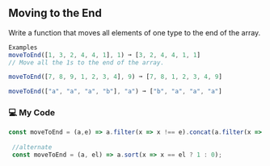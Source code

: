 ## Moving to the End

Write a function that moves all elements of one type to the end of the array.
```js
Examples
moveToEnd([1, 3, 2, 4, 4, 1], 1) ➞ [3, 2, 4, 4, 1, 1]
// Move all the 1s to the end of the array.

moveToEnd([7, 8, 9, 1, 2, 3, 4], 9) ➞ [7, 8, 1, 2, 3, 4, 9]

moveToEnd(["a", "a", "a", "b"], "a") ➞ ["b", "a", "a", "a"]
```
### :computer: My Code
```js
const moveToEnd = (a,e) => a.filter(x => x !== e).concat(a.filter(x => x == e));
 
 //alternate
 const moveToEnd = (a, el) => a.sort(x => x == el ? 1 : 0);
```
